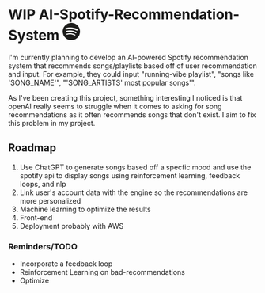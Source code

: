 # WIP AI-Spotify-Recommendation-System <img src="spotify.webp" alt="AI-Spotify-Recommendation-System" width="35">

I'm currently planning to develop an AI-powered Spotify recommendation system that recommends songs/playlists based off of user recommendation and input. For example, they could input "running-vibe playlist", "songs like 'SONG_NAME'", "'SONG_ARTISTS' most popular songs'".

As I've been creating this project, something interesting I noticed is that openAI really seems to struggle when it comes to asking for song recommendations as it often recommends songs that don't exist. I aim to fix this problem in my project.

## Roadmap
1. Use ChatGPT to generate songs based off a specfic mood and use the spotify api to display songs using reinforcement learning, feedback loops, and nlp 
2. Link user's account data with the engine so the recommendations are more personalized
3. Machine learning to optimize the results
4. Front-end
5. Deployment probably with AWS

### Reminders/TODO
- Incorporate a feedback loop
- Reinforcement Learning on bad-recommendations
- Optimize 
